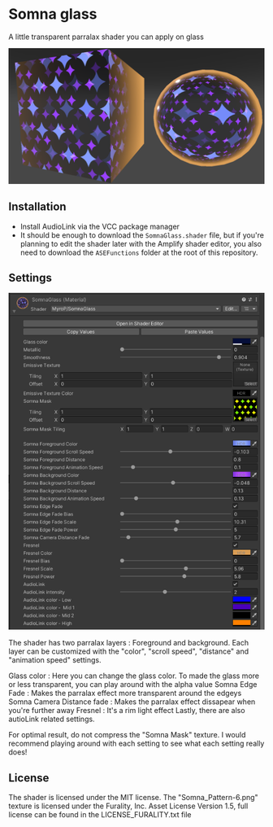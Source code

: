 # Somna glass

A little transparent parralax shader you can apply on glass

![Showcase](https://github.com/MyroG/MyroP-shader-dump/blob/master/SomnaGlass/Doc/example.png)


## Installation

- Install AudioLink via the VCC package manager
- It should be enough to download the `SomnaGlass.shader` file, but if you're planning to edit the shader later with the Amplify shader editor, you also need to download the `ASEFunctions` folder at the root of this repository.

## Settings

![Showcase](https://github.com/MyroG/MyroP-shader-dump/blob/master/SomnaGlass/Doc/settings.png)

The shader has two parralax layers : Foreground and background.
Each layer can be customized with the "color", "scroll speed", "distance" and "animation speed" settings.

Glass color : Here you can change the glass color. To made the glass more or less transparent, you can play around with the alpha value
Somna Edge Fade : Makes the parralax effect more transparent around the edgeys
Somna Camera Distance fade : Makes the parralax effect dissapear when you're further away
Fresnel : It's a rim light effect
Lastly, there are also autioLink related settings.

For optimal result, do not compress the "Somna Mask" texture.
I would recommend playing around with each setting to see what each setting really does!

## License

The shader is licensed under the MIT license.
The "Somna_Pattern-6.png" texture is licensed under the Furality, Inc. Asset License Version 1.5, full license can be found in the LICENSE_FURALITY.txt file 